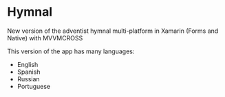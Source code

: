 # Hymnal
New version of the adventist hymnal multi-platform in Xamarin (Forms and Native) with MVVMCROSS

This version of the app has many languages:
- English
- Spanish
- Russian
- Portuguese
